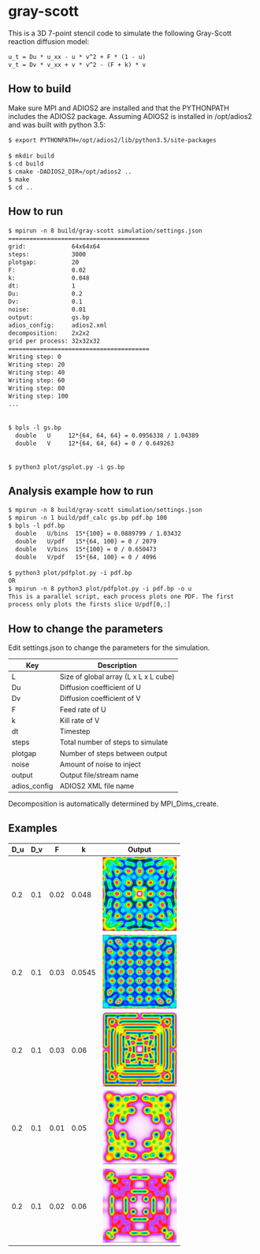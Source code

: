 # gray-scott

This is a 3D 7-point stencil code to simulate the following Gray-Scott
reaction diffusion model:

```
u_t = Du * u_xx - u * v^2 + F * (1 - u)
v_t = Dv * v_xx + v * v^2 - (F + k) * v
```

## How to build

Make sure MPI and ADIOS2 are installed and that the PYTHONPATH includes the ADIOS2 package.
Assuming ADIOS2 is installed in /opt/adios2 and was built with python 3.5:

```
$ export PYTHONPATH=/opt/adios2/lib/python3.5/site-packages

$ mkdir build
$ cd build
$ cmake -DADIOS2_DIR=/opt/adios2 ..
$ make
$ cd ..
```

## How to run

```
$ mpirun -n 8 build/gray-scott simulation/settings.json
========================================
grid:             64x64x64
steps:            3000
plotgap:          20
F:                0.02
k:                0.048
dt:               1
Du:               0.2
Dv:               0.1
noise:            0.01
output:           gs.bp
adios_config:     adios2.xml
decomposition:    2x2x2
grid per process: 32x32x32
========================================
Writing step: 0
Writing step: 20
Writing step: 40
Writing step: 60
Writing step: 80
Writing step: 100
...


$ bpls -l gs.bp
  double   U     12*{64, 64, 64} = 0.0956338 / 1.04389
  double   V     12*{64, 64, 64} = 0 / 0.649263


$ python3 plot/gsplot.py -i gs.bp

```

## Analysis example how to run

```
$ mpirun -n 8 build/gray-scott simulation/settings.json
$ mpirun -n 1 build/pdf_calc gs.bp pdf.bp 100 
$ bpls -l pdf.bp
  double   U/bins  15*{100} = 0.0889799 / 1.03432
  double   U/pdf   15*{64, 100} = 0 / 2079
  double   V/bins  15*{100} = 0 / 0.650473
  double   V/pdf   15*{64, 100} = 0 / 4096

$ python3 plot/pdfplot.py -i pdf.bp 
OR
$ mpirun -n 8 python3 plot/pdfplot.py -i pdf.bp -o u
This is a parallel script, each process plots one PDF. The first process only plots the firsts slice U/pdf[0,:]

```

## How to change the parameters

Edit settings.json to change the parameters for the simulation.

| Key           | Description                           |
| ------------- | ------------------------------------- |
| L             | Size of global array (L x L x L cube) |
| Du            | Diffusion coefficient of U            |
| Dv            | Diffusion coefficient of V            |
| F             | Feed rate of U                        |
| k             | Kill rate of V                        |
| dt            | Timestep                              |
| steps         | Total number of steps to simulate     |
| plotgap       | Number of steps between output        |
| noise         | Amount of noise to inject             |
| output        | Output file/stream name               |
| adios_config  | ADIOS2 XML file name                  |

Decomposition is automatically determined by MPI_Dims_create.

## Examples

| D_u | D_v | F    | k      | Output
| ----|-----|------|------- | -------------------------- |
| 0.2 | 0.1 | 0.02 | 0.048  | ![](img/example1.jpg?raw=true) |
| 0.2 | 0.1 | 0.03 | 0.0545 | ![](img/example2.jpg?raw=true) |
| 0.2 | 0.1 | 0.03 | 0.06   | ![](img/example3.jpg?raw=true) |
| 0.2 | 0.1 | 0.01 | 0.05   | ![](img/example4.jpg?raw=true) |
| 0.2 | 0.1 | 0.02 | 0.06   | ![](img/example5.jpg?raw=true) |
